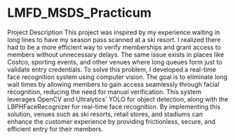 # LMFD_MSDS_Practicum
Project Description
This project was inspired by my experience waiting in long lines to have my season pass scanned at a ski resort. I realized there had to be a more efficient way to verify memberships and grant access to members without unnecessary delays. The same issue exists in places like Costco, sporting events, and other venues where long queues form just to validate entry credentials.
To solve this problem, I developed a real-time face recognition system using computer vision. The goal is to eliminate long wait times by allowing members to gain access seamlessly through facial recognition, reducing the need for manual verification. This system leverages OpenCV and Ultralytics' YOLO for object detection, along with the LBPHFaceRecognizer for real-time face recognition.
By implementing this solution, venues such as ski resorts, retail stores, and stadiums can enhance the customer experience by providing frictionless, secure, and efficient entry for their members.
